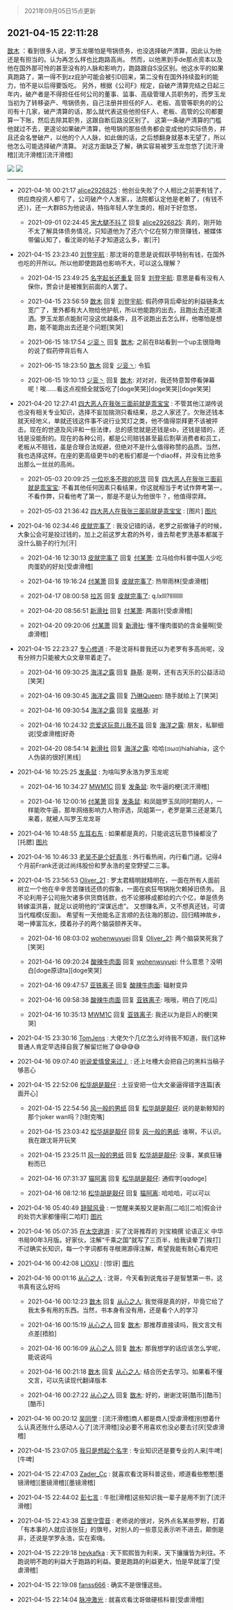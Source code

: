 > 2021年09月05日15点更新
<link rel="stylesheet" href="https://cdn.jsdelivr.net/gh/taotie6/sampleJSON@main/css/photo_show.css">


 ## 2021-04-15 22:11:28 

 [㪚木](https://www.coolapk.com/feed/26337370?shareKey=YTc4MDViNGM5MTVkNjEzMTc3ZGU~) ：看到很多人说，罗玉龙哪怕是甩锅债务，也没选择破产清算，因此认为他还是有担当的。认为再怎么样也比跑路高尚。
然而，以他黑到手de那点资本以及他在国外那可怜的甚至没有的人脉和影响力，跑路跟自S没区别。他这水平的如果真跑路了，第一得不到zz庇护可能会被引D回来<!--break-->，第二没有在国外持续盈利的能力，怕不是以后得要饭吃。
另外，根据《公司F》规定，自破产清算完结之日起三年内，破产者是不得担任任何公司的董事、监事、高级管理人员职务的，而罗玉龙当初为了转移姿产、甩锅债务，自己注册并担任的F人、老板、高管等职务的的公司有十几家，破产清算的话，那么就代表这些他担任F人、老板、高管的公司都要算一下账，然后去除其职务，这跟自断后路没区别了。
这第一条破产清算的门槛他就过不去，更遑论如果破产清算，他甩锅的那些债务都会变成他的实际债务，并且还会名誉破产，以他的个人人脉，如此做的话，之后想翻身就基本无望了，所以他怎么可能选择破产清算。
对这方面缺乏了解，确实容易被罗玉龙忽悠了[流汗滑稽][流汗滑稽][流汗滑稽] 

<div class="album">
<img class="img-item" src="http://image.coolapk.com/feed/2021/0415/22/1081091_682a8270_5467_3375@1080x2340.jpeg" />
<img class="img-item" src="http://image.coolapk.com/feed/2021/0415/22/1081091_a1023819_5467_3473@1080x2340.jpeg" />
</div>

 ------- 

- 2021-04-16 00:21:17 [alice2926825](uid=1064232) : 他创业失败了个人相比之前更有钱了，供应商投资人都亏了，公司破产个人发家，，法院都认定他是老赖了，(有钱不还）)，还一大群BS为他说话，特指年轻人学生类的，相对于好忽悠， 

    - 2021-09-01 02:24:45 [宋大腿不抖了](uid=2872484) 回复 [alice2926825](uid=1064232): 真的，刚开始不太了解具体债务情况，只知道他为了还六个亿在努力带货赚钱，被媒体带偏认知了，看沈哥的帖子才知道这么多，害[汗] 

- 2021-04-15 23:23:40 [刘登宇航](uid=571170) : 那沈哥的意思是说假跃亭特别有钱，在国外也吃的开所以。所以他即使跑路也影响不大，可以这么理解？ 

    - 2021-04-15 23:49:25 [名字起长还重复](uid=485854) 回复 [刘登宇航](uid=571170): 意思是看有没有人保你，贾会计是被推到前面的人罢了。 

    - 2021-04-15 23:56:59 [㪚木](uid=1081091) 回复 [刘登宇航](uid=571170): 假药停背后牵扯的利益链条太宽广了，里外都有大人物给他护航，所以他能跑的出去，且跑出去还能潇洒。罗玉龙那点能耐可没这优越条件，且不说跑出去怎么样，他哪怕是想跑，能不能跑出去还是个问题[笑哭] 

    - 2021-06-15 18:17:54 [ジ衮丶](uid=494451) 回复 [㪚木](uid=1081091): 之前在B站看到一个up主很隐晦的说了假药停背后有人 

    - 2021-06-15 18:23:50 [㪚木](uid=1081091) 回复 [ジ衮丶](uid=494451): 令狐 

    - 2021-06-15 19:10:13 [ジ衮丶](uid=494451) 回复 [㪚木](uid=1081091): 对对对，我还特意暂停看弹幕呢！唉……看这点视频全就饭吃了[doge笑哭][doge笑哭][doge笑哭] 

- 2021-04-20 12:27:41 [四大恶人在我张三面前就是乖宝宝](uid=3915212) : 不管其他江湖传说也没有相关专业知识，选择不妄加揣测只看结果，总之人家还了。欠账还钱本就天经地义，单就还钱这件事不说行业冥灯之类，他不值得崇拜更不该被抨击。现在的世道及风评和一些法律，总的感觉就是还钱是sb，还钱是错的，还钱是没能耐的。现在的各种公司<!--break-->，都是公司赔钱甚至最后割草消费者和员工，老板从不赔钱，虽是合理合法规避，但绝对不是什么值得称赞的品质。当然，我也选择这样。在座的更高级更牛b的老板们都是一个diao样，并没有比他多出那么一丝丝的高尚。 

    - 2021-05-03 20:09:25 [一位吃多不胖的吃货](uid=3672372) 回复 [四大恶人在我张三面前就是乖宝宝](uid=3915212): 不看其他任何因素只看结果，你这就相当于考试作弊考第一，不看作弊，只看他考了第一，那是不是认为他很牛？，他值得崇拜。 

    - 2021-05-03 21:36:42 [四大恶人在我张三面前就是乖宝宝](uid=3915212) : [图片] [图片](http://image.coolapk.com/feed/2021/0503/21/3915212_40bb9fb2_8981_7634@1080x2248.jpeg)

- 2021-04-16 02:34:46 [皮就完事了](uid=1485758) : 我没记错的话，老罗之前做锤子的时候，大象公会可是投过钱的，加上之前这罗太君的外号，谁去帮老罗洗基本都属于没什么脑子的行为[汗] 

    - 2021-04-16 12:30:13 [皮就完事了](uid=1485758) 回复 [付某萧](uid=3368419): 立马给你科普中国人少吃肉蛋奶的好处[受虐滑稽] 

    - 2021-04-16 19:16:24 [付某萧](uid=3368419) 回复 [皮就完事了](uid=1485758): 热带雨林[受虐滑稽] 

    - 2021-04-17 08:00:58 [拉苏](uid=427326) 回复 [皮就完事了](uid=1485758): q.lxlll?lllllllll 

    - 2021-04-20 08:56:51 [新滑社](uid=2627292) 回复 [付某萧](uid=3368419): 两面针[受虐滑稽] 

    - 2021-04-20 09:20:06 [付某萧](uid=3368419) 回复 [新滑社](uid=2627292): 懂不懂肉蛋奶的含金量啊[受虐滑稽] 

- 2021-04-15 22:23:27 [专心修道](uid=3218687) : 不是沈哥科普我还以为老罗有多高尚呢，没有分辨力只能被大众文章带着走了。 

    - 2021-04-16 09:30:25 [海洋之露](uid=1111949) 回复 [静基](uid=1353091): 是啊，还有古天乐的公益活动[笑哭] 

    - 2021-04-16 09:30:45 [海洋之露](uid=1111949) 回复 [乃琳Queen](uid=2370903): 随手就给上了[笑哭] 

    - 2021-04-16 09:30:54 [海洋之露](uid=1111949) 回复 [奕根基](uid=786346): 对 

    - 2021-04-16 10:24:32 [恋爱这玩意儿我不昙](uid=2748326) 回复 [海洋之露](uid=1111949): 朋友，私聊细说[受虐滑稽]好奇 

    - 2021-04-20 08:54:14 [新滑社](uid=2627292) 回复 [海洋之露](uid=1111949): 哈哈(ಡωಡ)hiahiahia，这个人伪装的很好[黑线] 

- 2021-04-16 10:25:25 [发条鼠](uid=759798) : 为啥叫罗永浩为罗玉龙呢 

    - 2021-04-16 10:34:27 [MWM1C](uid=3295376) 回复 [发条鼠](uid=759798): 吹牛逼的梗[流汗滑稽] 

    - 2021-04-16 12:00:16 [付某萧](uid=3368419) 回复 [发条鼠](uid=759798): 和凤姐罗玉凤同时期的人，一样能吹牛逼，那年网络影响力人物评选，凤姐第一，老罗是第三还是第几来着，就被人叫罗玉龙龙哥 

- 2021-04-16 10:48:55 [左耳右东](uid=690236) : 如果都是真的，只能说这玩意节操都没了[托腮] [图片](http://image.coolapk.com/feed/2021/0416/10/690236_1609400f_1331_6726@449x9211.jpeg)

- 2021-04-16 10:46:33 [老吴不是个好青年](uid=692194) : 外行看热闹，内行看门道。记得4个月前Frank还说过尚纬股份和罗永浩的星空野望二三事。 

- 2021-04-15 23:56:53 [Oliver_21](uid=3048778) : 罗太君精明就精明在，一面在所有人面前树立一个他在辛辛苦苦赚钱还债的假象，一面在疯狂甩锅拖欠赖掉旧债务。
且不论利用子公司拖欠诸多供货商钱款，也不论挪移成都给的六个亿，单是债务转嫁温洪喜，就足以说明他的“深谋远虑”。
又想赚名声，又不想真还钱，可谓当代楷模(反面)。<!--break-->
希望有一天他能名正言顺的去往海的那边，回归精神故乡，喝一捧富氚水，摸着孙子的两个脑袋颐养天年。 

    - 2021-04-16 08:03:02 [wohenwuyuei](uid=1096665) 回复 [Oliver_21](uid=3048778): 两个脑袋笑死我了[笑哭] 

    - 2021-04-16 09:20:24 [酸辣牛肉面](uid=745315) 回复 [wohenwuyuei](uid=1096665): 什么意思？没明白[doge原谅ta][doge笑哭] 

    - 2021-04-16 09:47:57 [亚铁离子](uid=2220712) 回复 [酸辣牛肉面](uid=745315): 辐射变异 

    - 2021-04-16 09:58:38 [酸辣牛肉面](uid=745315) 回复 [亚铁离子](uid=2220712): 哦哦，明白了[吃瓜] 

    - 2021-04-16 10:35:13 [MWM1C](uid=3295376) 回复 [亚铁离子](uid=2220712): 我还以为是巨人的梗[笑哭] 

- 2021-04-15 23:30:16 [TomJens](uid=2359176) : 大佬欠个几亿怎么对待我不知道，我们这种普通人肯定早选择自我了解留烂帐了😅😅😅😅 

- 2021-04-16 09:07:40 [听说爱情曾来过丿](uid=3065143) : 还上吐槽大会把自己的黑料当稿子 够恶心 

- 2021-04-15 22:52:06 [松华胡是靓仔](uid=692318) : 土豆安把一位大文豪逼得错字连篇[表面开心] 

    - 2021-04-15 22:54:56 [风一般的男纸](uid=1374813) 回复 [松华胡是靓仔](uid=692318): 说的是新鲸知的那个joker wan吗？[t耐克嘴] 

    - 2021-04-15 23:03:42 [松华胡是靓仔](uid=692318) 回复 [风一般的男纸](uid=1374813): 谁啊，不认识。我在跟沈哥开玩笑 

    - 2021-04-15 23:25:11 [风一般的男纸](uid=1374813) 回复 [松华胡是靓仔](uid=692318): 没事，某疯狂锤粉而已 

    - 2021-04-16 07:31:37 [猫阿离](uid=491974) 回复 [松华胡是靓仔](uid=692318): 通假字[qqdoge] 

    - 2021-04-16 08:12:16 [松华胡是靓仔](uid=692318) 回复 [猫阿离](uid=491974): 哈哈哈，可以可以 

- 2021-04-16 05:40:49 [辞赋风骨](uid=875865) : 一觉醒来美股又是新高[二哈][二哈]假会计的处罚大家都懂得[二哈盯] [图片](http://image.coolapk.com/feed/2021/0309/20/875865_e53878cc_4634_846@1080x325.jpeg)

- 2021-04-16 05:07:35 [在太空遨游](uid=1105791) : 买了沈哥推荐的 刘宝楠撰 论语正义 中华书局90年3月版。好家伙，注解“千乘之国”就写了三页半，给我读晕了[挨打]不过确实长知识，每一个字词都有寻根溯源得注解，希望我能有耐心看完吧 

- 2021-04-16 00:42:08 [LIOXU](uid=2824671) : [惊讶] [图片](http://image.coolapk.com/feed/2021/0416/00/2824671_a289132f_4926_5735@1080x2340.jpeg)

- 2021-04-16 00:01:16 [从心之人](uid=3359478) : 沈哥，今天看到说鬼谷子是智慧第一书，这书真有这么好吗 

    - 2021-04-16 00:12:23 [㪚木](uid=1081091) 回复 [从心之人](uid=3359478): 我觉得是真的好，毕竟它给了我太多有用的东西。当然，书本身有没有用，还是看个人的学习 

    - 2021-04-16 00:15:19 [从心之人](uid=3359478) 回复 [㪚木](uid=1081091): 那推荐直接读吗，我文言文有点差[捂脸] 

    - 2021-04-16 00:16:09 [从心之人](uid=3359478) 回复 [㪚木](uid=1081091): 那我想学的话应该怎么学呢，能说说吗 

    - 2021-04-16 00:21:18 [㪚木](uid=1081091) 回复 [从心之人](uid=3359478): 结合历史去学习。如果看不懂文言，可以先读现代翻译版本 

    - 2021-04-16 00:27:22 [从心之人](uid=3359478) 回复 [㪚木](uid=1081091): 好的，谢谢沈哥[酷币][酷币][酷币] 

- 2021-04-16 00:20:12 [吴同學](uid=1320218) : [流汗滑稽]商人都是商人[受虐滑稽]别想着什么认真还账什么感动人心了[流汗滑稽]没必要不用喜欢也没必要去讨厌[受虐滑稽] 

- 2021-04-15 23:07:05 [我只是想起个名字](uid=3103130) : 专业知识还是要专业的人来[牛啤][牛啤] 

- 2021-04-15 22:47:03 [Zader_Cc](uid=1453125) : 就喜欢看沈哥科普这些，顺道看些憨憨[墨镜滑稽][墨镜滑稽][墨镜滑稽] 

- 2021-04-15 22:44:02 [彭七言](uid=2704556) : 牛批[滑稽]这些知识我一辈子是用不到了[流汗滑稽] 

- 2021-04-15 22:43:38 [百里守雪音](uid=1080769) : 老师说的很对，另外点名某些罗粉，打着「有本事的人就应该张狂」的旗号，对别人的一些意见表示听不进去，颠倒是非，还说是学罗永浩，实在索嗨。 

- 2021-04-15 22:29:18 [heykafka](uid=929692) : 天下熙熙皆为利来，天下攘攘皆为利往。不跑说明不跑的利益大于跑路的利益。要是跑路的利益更大，怕是早就溜了[受虐滑稽] 

- 2021-04-15 22:19:08 [fanss666](uid=1200425) : 确实不是很懂这些。 

- 2021-04-15 22:14:04 [脉冲激光](uid=1825566) : 就喜欢看沈哥做硬核科普[受虐滑稽] 

